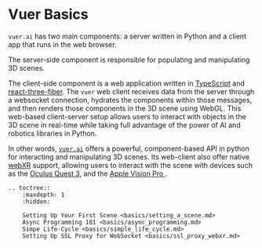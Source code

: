 # Vuer Basics

`vuer.ai` has two main components: a server written in Python and a client app that runs in the web browser.

The server-side component is responsible for populating and manipulating 3D scenes.

The client-side component is a web application written in [TypeScript](https://www.typescriptlang.org/) and [react-three-fiber](https://github.com/pmndrs/react-three-fiber). The `vuer` web client receives data from the server through a websocket connection, hydrates the components within those messages, and then renders those components in the 3D scene using WebGL. This web-based client-server setup allows users to interact with objects in the 3D scene in real-time while taking full advantage of the power of AI and robotics libraries in Python.

In other words, [`vuer.ai`](https://vuer.ai) offers a powerful, component-based API in python for interacting and manipulating 3D scenes. Its web-client also offer native [webXR](https://developer.mozilla.org/en-US/docs/Web/API/WebXR_Device_API) support, allowing users to interact with the scene with devices such as the [Oculus Quest 3](https://www.oculus.com/quest-3/), and the [Apple Vision Pro ](https://www.apple.com/vision/).

```{eval-rst}
.. toctree::
    :maxdepth: 1
    :hidden:

    Setting Up Your First Scene <basics/setting_a_scene.md>
    Async Programming 101 <basics/async_programming.md>
    Simpe Life-Cycle <basics/simple_life_cycle.md>
    Setting Up SSL Proxy for WebSocket <basics/ssl_proxy_webxr.md>
```

